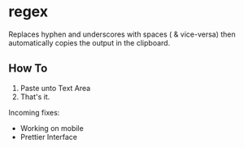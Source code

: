 # regex

Replaces hyphen and underscores with spaces ( & vice-versa) then automatically copies the output in the clipboard.

## How To
1. Paste unto Text Area
2. That's it. 

Incoming fixes:
- Working on mobile
- Prettier Interface